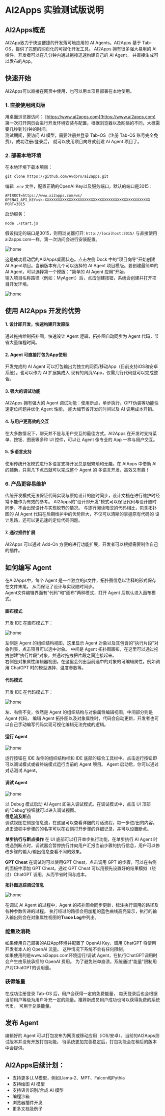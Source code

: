# AI2Apps 实验测试版说明

## AI2Apps概览
AI2App致力于快速便捷的开发落可地应用的 AI Agents。AI2Apps 基于 Tab-OS，提供了完整的网页化的可视化开发工具。
AI2Apps 拥有很多强大易用的 AI 控件，开发者可以在几分钟内通过拖拽迅速构建自己的 AI Agent，
并直接生成可以发布的App。 

## 快速开始
AI2Apps可以直接在网页中使用，也可以用本项目部署在本地使用。

### 1. 直接使用网页版
用桌面浏览器访问： [https://www.ai2apps.com](https://www.ai2apps.com)  
第一次打开网页会进行开发环境安装与配置，根据浏览器以及网络的不同，大概需要几秒到1分钟的时间。  
测试期间，要访问 AI 模型，需要注册并登录 Tab-OS（注册 Tab-OS 账号完全免费）。成功注册/登录后，
就可以使用项目向导就创建 AI Agent 项目了。

### 2. 部署本地环境
在本地环境下载本项目：
```
git clone https://github.com/Avdpro/ai2apps.git
```
编辑 `.env` 文件，配置正确的OpenAI Key以及服务端口，默认的端口是3015：
```
APIROOT=https://www.ai2apps.com/ws/
OPENAI_API_KEY=sk-XXXXXXXXXXXXXXXXXXXXXXXXXXXXXXXXXXXXXXXXXXXXXXXX
PORT=3015
```
启动服务：
```
node ./start.js
```
假设指定的端口是3015，则用浏览器打开:
`http://localhost:3015/`
与直接使用ai2apps.com一样，第一次访问会进行安装配置。  
  
![home](assets/aahome_cn.png)  

这是成功启动后的AI2Apps桌面状态。点击左侧 Dock 中的"项目向导"开始创建 AI Agent项目。当前版本有几个可以选择的 AI Agent 项目模版。要创建最简单的 AI Agent，可以选择第一个模版："简单的 AI Agent 应用"开始。  
输入项目名称路径（例如：MyAgent）后，点击创建按钮，系统会创建并打开项目开发环境。  
  
![home](assets/aaide_01_cn.png)  

## 使用 AI2Apps 开发的优势

#### **1. 设计即开发，快速构建开发原型**  
通过拖拽绘制拓扑图，快速设计 Agent 逻辑，拓扑图自动同步为 Agent 代码，节省大量编程时间。

#### **2. Agent 可直接打包为App使用**  
开发完成的 AI Agent 可以打包输出为独立的网页/移动App（目前支持iOS和安卓系统）。也可以作为 AI 扩展集成入
现有的网页/App，仅需几行代码就可以完成整合。  

#### **3. 强大的调试功能**  
AI2Apps 拥有强大的 Agent 调试功能：使用断点，单步执行，GPT伪装等功能快速定位问题并优化 Agent 性能，
能大幅节省开发的时间以及 AI 调用成本开销。

#### **4. 与用户更高效的交互**  
在大多数情况下，聊天并不是与用户交互的最佳方式。AI2Apps 在开发时支持菜单、按钮、图表等多种 UI 控件，可以让 Agent
像专业的 App 一样与用户交互。  

#### **5. 多语言支持**  
使用传统开发模式进行多语言支持开发总是很繁琐和无趣。在 AIApps 中借助 AI 的辅助，只需几下点击就可以完成整个 Agent 的
多语言开发，高效又有趣！  

### **6. 产品更容易维护**  
传统开发模式无法保证代码实现与原始设计的随时同步，设计文档在进行维护时经常不能作为有效的参考。
AI2Apps的"设计即开发"模式可以保证代码与设计随时同步，不会出现设计与实现脱节的情况。
与逐行阅读晦涩的代码相比，包含拓扑图的 AI Agent 代码在后期维护中的优势巨大，不仅可以清晰的掌握原有代码的
设计思路，还可以更迅速的定位代码问题。

#### **7. 通过插件扩展**  
AI2Apps 可以通过 Add-On 方便的进行功能扩展，开发者可以根据需要制作自己的插件。  
  

## 如何编写 Agent
在AI2Apps中，每个 Agent 是一个独立的js文件，拓扑图信息以注释的形式保存在文件末尾，
从而保证了设计与实现随时同步。  
Agent文件编辑界面有"代码"和"画布"两种模式，打开 Agent 后默认进入画布模式。

#### 画布模式
开发 IDE 在画布模式下：  
  
![home](assets/aaide_01_cn.png)  


左侧是 Agent 的组织结构视图，这里显示 Agent 对象以及其包含的"执行片段"对象列表，点击项目可以选中对象。 
中间是 Agent 拓扑图画布，在这里可以通过拖拽创建"执行片段"对象，并通过拖拽把片段之间连接起来。  
右侧是对象属性编辑器视图，在这里会列出当前选中的对象的可编辑属性，例如调用 ChatGPT 时的模型选择、温度参数等。
 
#### 代码模式
开发 IDE 在代码模式下：  
  
![home](assets/aaide_02_cn.png)  

左、右侧不变，依然是 Agent 的组织结构与对象属性编辑视图，中间部分则是 Agent 代码，
编辑 Agent 拓扑图以及对象属性时，代码会自动更新，开发者也可以自己手动编写代码实现可视化编辑无法完成的逻辑。

#### 运行 Agent

![home](assets/aa_run_cn.png)  

运行按钮在 IDE 左侧的组织结构栏和 IDE 底部的综合工具栏中。点击运行按钮即可以调试模式或者终端模式运行当前的 Agent 项目。
Agent 启动后，你可以通过对话测试 Agent。

#### 调试 Agent

![home](assets/aa_debug_cn.png)  

以 Debug 模式启动 AI Agent 即进入调试模式。在调试模式中，点击 UI 顶部的"Debug"按钮就可以进入调试视图。  
**信息流及断点**   
调试视图左侧是信息流，在这里可以查看详细的对话流程，每一步进/出的内容。点击流程中步骤的的名字可以在右侧打开步骤的详细记录，并可以设置断点。  

**单步执行与断点操作** 
在 UI 底部可以打开单步执行功能，在单步执行 AI Agent 时或遇到断点时，调试器会暂停执行并向用户汇报当前步骤的执行信息，用户可以修改步骤的输入/输出信息查看不同的效果。  

**GPT Cheat**
在调试时可以使用GPT Cheat，点击调用 GPT 的步骤，可以在右侧的面板中添加 GPT Cheat。通过 GPT Cheat 可以用预先设置好的结果模拟（绕过）ChatGPT 调用，从而节省时间与成本。

**拓扑图追踪调试信息**

![home](assets/aa_trace_cn.png)  


在调试 AI Agent 的过程中，Agent 的拓扑图会同步更新，标注执行调用的路径及各种参数传递的过程。
执行经过的路径会用加粗的蓝色曲线高亮显示，执行的输入输出则会在对象属性视图的**Trace Log**中列出。

### 能量及消耗
如果使用自己部署的AI2App环境并配置了 OpenAI Key，调用 ChatGPT 将使用开发者本人的 OpenAI 流量。
这种情况下系统不会有任何限制。   
如果使用的是www.ai2apps.com环境运行/调试 Agent，在执行ChatGPT调用时会产生由系统承担的 OpenAI 费用。
为了避免账单崩溃，系统通过"能量"限制用户对ChatGPT的调用量。  

### 获得能量
在成功注册登录 Tab-OS 后，用户会获得一定的免费能量，
每天登录后也会根据当前用户等级为用户补充一定的能量。推荐新成员用户成功也可以获得免费的系统代币，
可用于兑换能量。

## 发布 Agent
编辑好的 Agent 可以打包发布为网页或移动应用（iOS/安卓）。当前的AI2Apps测试版本并没有开放打包功能，
待系统更加完善稳定后，打包功能会在稍后的版本中会提供。 

## AI2Apps后续计划：
- 支持更多LLM模型，例如Llama-2、MPT、Falcon和Pythia
- 支持绘图 AI 模型
- 支持语言识别/合成 AI 模型
- 编程沙箱
- 浏览器插件开发
- 更多文档及例子
